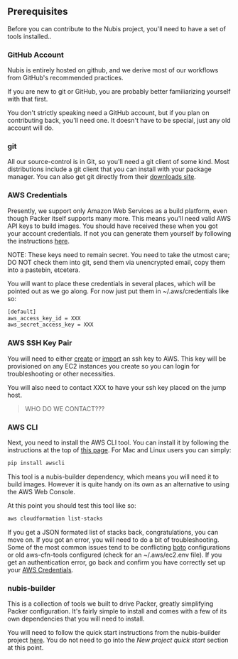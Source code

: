 ﻿## Prerequisites
Before you can contribute to the Nubis project, you'll need to have a set of tools installed..

### GitHub Account
Nubis is entirely hosted on github, and we derive most of our workflows from GitHub's recommended practices.

If you are new to git or GitHub, you are probably better familiarizing yourself with that first.

You don't strictly speaking need a GitHub account, but if you plan on contributing back, you'll need one. It doesn't have to be special, just any old account will do.

### git
All our source-control is in Git, so you'll need a git client of some kind. Most distributions include a git client that you can install with your package manager. You can also get git directly from their [downloads site](https://git-scm.com/downloads).

### AWS Credentials
Presently, we support only Amazon Web Services as a build platform, even though Packer itself supports many more. This means you'll need valid AWS API keys to build images. You should have received these when you got your account credentials. If not you can generate them yourself by following the instructions [here](http://docs.aws.amazon.com/IAM/latest/UserGuide/ManagingCredentials.html#Using_CreateAccessKey).

NOTE: These keys need to remain secret. You need to take the utmost care; DO NOT check them into git, send them via unencrypted email, copy them into a pastebin, etcetera.

You will want to place these credentials in several places, which will be pointed out as we go along. For now just put them in ~/.aws/credentials like so:

```bash
[default]
aws_access_key_id = XXX
aws_secret_access_key = XXX
```

### AWS SSH Key Pair
You will need to either [create](http://docs.aws.amazon.com/AWSEC2/latest/UserGuide/ec2-key-pairs.html#having-ec2-create-your-key-pair) or [import](http://docs.aws.amazon.com/AWSEC2/latest/UserGuide/ec2-key-pairs.html#how-to-generate-your-own-key-and-import-it-to-aws) an ssh key to AWS. This key will be provisioned on any EC2 instances you create so you can login for troubleshooting or other necessities.

You will also need to contact XXX to have your ssh key placed on the jump host.
> WHO DO WE CONTACT???


### AWS CLI
Next, you need to install the AWS CLI tool. You can install it by following the instructions at the top of [this page](http://aws.amazon.com/cli/). For Mac and Linux users you can simply:
```bash
pip install awscli
```

This tool is a nubis-builder dependency, which means you will need it to build images. However it is quite handy on its own as an alternative to using the AWS Web Console.

At this point you should test this tool like so:
```bash
aws cloudformation list-stacks
```

If you get a JSON formated list of stacks back, congratulations, you can move on. If you got an error, you will need to do a bit of troubleshooting. Some of the most common issues tend to be conflicting [boto](https://github.com/boto/boto) configurations or old aws-cfn-tools configured (check for an ~/.aws/ec2.env file). If you get an authentication error, go back and confirm you have correctly set up your [AWS Credentials](#aws-credentials).

### nubis-builder
This is a collection of tools we built to drive Packer, greatly simplifying Packer configuration. It's fairly simple to install and comes with a few of its own dependencies that you will need to install.

You will need to follow the quick start instructions from the nubis-builder project [here](https://github.com/Nubisproject/nubis-builder#builder-quick-start). You do not need to go into the *New project quick start* section at this point.
